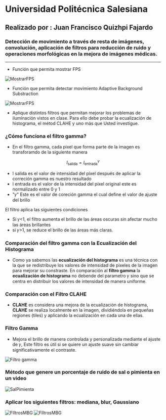 # Universidad Politécnica Salesiana
## Realizado por : Juan Francisco Quizhpi Fajardo
### Detección de movimiento a través de resta de imágenes, convolución, aplicación de filtros para reducción de ruido y operaciones morfológicas en la mejora de imágenes médicas.
---
+ Función que permita mostrar FPS

![MostrarFPS](https://imgur.com/j29qUme.png)

+ Función que permita detectar movimiento Adaptive Background Substraction

![MostrarFPS](https://imgur.com/S8IJ8np.png)


+ Aplique distintos filtros que permitan mejorar los problemas de iluminación vistos en clase. Para ello debe
probar la ecualización de histograma, el métod CLAHE y uno más que Usted investigue.

### ¿Cómo funciona el filtro gamma?
+  En el filtro gamma, cada pixel que forma parte de la imagen es transforamdo de la siguiente manera

$$
I_{\text{salida}} = I_{\text{entrada}}^{\gamma}
$$


+ I salida es el valor de intensidad del píxel después de aplicar la correción gamma es nuestro resultado
+ I entrada es el valor de la intensidad del píxel original este es normalizado entre 0 y 1
+ "𝛾" Este es el valor de coreción gamma el cual define el valor de ajuste del brillo 

El filtro aplica las siguientes condiciones
+ Si 𝛾<1, el filtro aumenta el brillo de las áreas oscuras sin afectar mucho las áreas brillantes
+ si 𝛾>1, se reduce el brillo de las áreas más claras.

### Comparación del filtro gamma con la Ecualización del Histograma
+ Como ya sabemos las **ecualización del histograma** es una técnica con la que se redistribuye los valores de intensidad de pixeles de la imagen para mejorar su constraste. En comparación al **filtro gamma** la **ecualización de histograma** no debende del parametro 𝛾 sino que se centra en distribuir los valores de intensidad de manera uniforme.

### Comparación con el Filtro CLAHE
+ **CLAHE** es considera una mejora de la ecualización de histograma, **CLAHE** se realiza localmente en la imagen, dividiéndola en pequeñas regiones (tiles) y aplicando la ecualización en cada una de ellas.

### Filtro Gamma
+ Mejora el brillo de manera controlada y personalizada mediante el ajuste de 𝛾, Este filtro es útil si se quiere un ajuste suave sin cambiar significativamente el contraste.

![Filtro gamma](https://imgur.com/ol17x5p.png)


### Método que genere un porcentaje de ruido de sal o pimienta en un video

![SalPimienta](https://imgur.com/8oh4APl.png)

### Aplicar los siguientes filtros: mediana, blur, Gaussiano

![FIltrosMBG](https://imgur.com/89UJdhR.png)
![FIltrosMBG](https://imgur.com/9eHyHFR.png)

